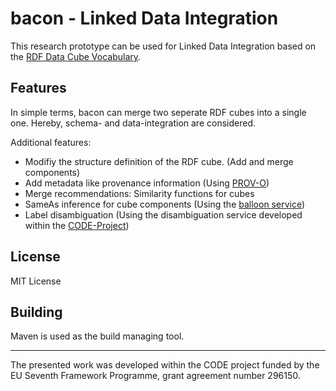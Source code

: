 # bacon - Linked Data Integration

This research prototype can be used for Linked Data Integration based on the [RDF Data Cube Vocabulary](http://www.w3.org/TR/vocab-data-cube/).

## Features

In simple terms, bacon can merge two seperate RDF cubes into a single one. Hereby, schema- and data-integration are considered.

Additional features:

* Modifiy the structure definition of the RDF cube. (Add and merge components)
* Add metadata like provenance information (Using [PROV-O](http://www.w3.org/TR/prov-o/))
* Merge recommendations: Similarity functions for cubes
* SameAs inference for cube components (Using the [balloon service](https://github.com/schlegel/balloon))
* Label disambiguation (Using the disambiguation service developed within the [CODE-Project](http://code-research.eu/))



## License
MIT License

## Building
Maven is used as the build managing tool.

---

The presented work was developed within the CODE project funded by the EU Seventh Framework Programme, grant agreement number 296150.
